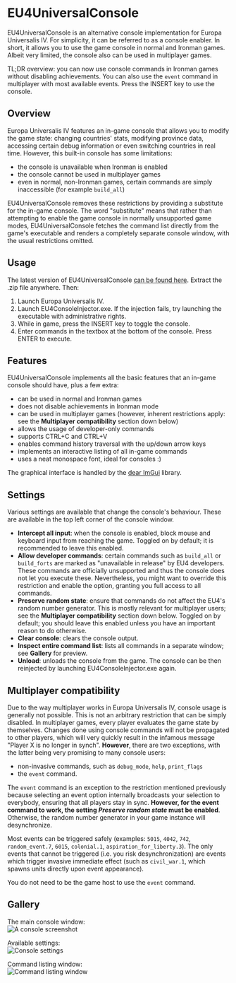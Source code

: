 # EU4UniversalConsole
EU4UniversalConsole is an alternative console implementation for Europa Universalis IV. For simplicity, it can be referred to as a console enabler. In short, it allows you to use the game console in normal and Ironman games. Albeit very limited, the console also can be used in multiplayer games.

TL;DR overview: you can now use console commands in Ironman games without disabling achievements. You can also use the `event` command in multiplayer with most available events. Press the INSERT key to use the console.

## Overview
Europa Universalis IV features an in-game console that allows you to modify the game state: changing countries' stats, modifying province data, accessing certain debug information or even switching countries in real time. However, this built-in console has some limitations:
* the console is unavailable when Ironman is enabled
* the console cannot be used in multiplayer games
* even in normal, non-Ironman games, certain commands are simply inaccessible (for example `build_all`)

EU4UniversalConsole removes these restrictions by providing a substitute for the in-game console. The word "substitute" means that rather than attempting to enable the game console in normally unsupported game modes, EU4UniversalConsole fetches the command list directly from the game's executable and renders a completely separate console window, with the usual restrictions omitted.

## Usage
The latest version of EU4UniversalConsole [can be found here](https://github.com/Taikelenn/EU4UniversalConsole/releases/download/v1.0.2/EU4UniversalConsole.zip). Extract the .zip file anywhere. Then:
1. Launch Europa Universalis IV.
2. Launch EU4ConsoleInjector.exe. If the injection fails, try launching the executable with administrative rights.
3. While in game, press the INSERT key to toggle the console.
4. Enter commands in the textbox at the bottom of the console. Press ENTER to execute.

## Features
EU4UniversalConsole implements all the basic features that an in-game console should have, plus a few extra:
* can be used in normal and Ironman games
* does not disable achievements in Ironman mode
* can be used in multiplayer games (however, inherent restrictions apply: see the **Multiplayer compatibility** section down below)
* allows the usage of developer-only commands
* supports CTRL+C and CTRL+V
* enables command history traversal with the up/down arrow keys
* implements an interactive listing of all in-game commands
* uses a neat monospace font, ideal for consoles :)

The graphical interface is handled by the [dear ImGui](https://github.com/ocornut/imgui/) library.

## Settings
Various settings are available that change the console's behaviour. These are available in the top left corner of the console window.
* **Intercept all input**: when the console is enabled, block mouse and keyboard input from reaching the game. Toggled on by default; it is recommended to leave this enabled.
* **Allow developer commands**: certain commands such as `build_all` or `build_forts` are marked as "unavailable in release" by EU4 developers. These commands are officially unsupported and thus the console does not let you execute these. Nevertheless, you might want to override this restriction and enable the option, granting you full access to all commands.
* **Preserve random state**: ensure that commands do not affect the EU4's random number generator. This is mostly relevant for multiplayer users; see the **Multiplayer compatibility** section down below. Toggled on by default; you should leave this enabled unless you have an important reason to do otherwise.
* **Clear console**: clears the console output.
* **Inspect entire command list**: lists all commands in a separate window; see **Gallery** for preview.
* **Unload**: unloads the console from the game. The console can be then reinjected by launching EU4ConsoleInjector.exe again.

## Multiplayer compatibility
Due to the way multiplayer works in Europa Universalis IV, console usage is generally not possible. This is not an arbitrary restriction that can be simply disabled. In multiplayer games, every player evaluates the game state by themselves. Changes done using console commands will not be propagated to other players, which will very quickly result in the infamous message "Player X is no longer in synch". **However**, there are two exceptions, with the latter being very promising to many console users:
* non-invasive commands, such as `debug_mode`, `help`, `print_flags`
* the `event` command.

The `event` command is an exception to the restriction mentioned previously because selecting an event option internally broadcasts your selection to everybody, ensuring that all players stay in sync. **However, for the event command to work, the setting *Preserve random state* must be enabled**. Otherwise, the random number generator in your game instance will desynchronize.

Most events can be triggered safely (examples: `5015`, `4042`, `742`, `random_event.7`, `6015`, `colonial.1`, `aspiration_for_liberty.3`). The only events that cannot be triggered (i.e. you risk desynchronization) are events which trigger invasive immediate effect (such as `civil_war.1`, which spawns units directly upon event appearance).

You do not need to be the game host to use the `event` command.

## Gallery
The main console window:  
![A console screenshot](https://i.imgur.com/OJ8JfIH.png)

Available settings:  
![Console settings](https://i.imgur.com/8lfgCAx.png)

Command listing window:  
![Command listing window](https://i.imgur.com/w8z5c7p.png)
